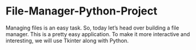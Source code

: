 # File-Manager-Python-Project
Managing files is an easy task. So, today let’s head over building a file manager. This is a pretty easy application. To make it more interactive and interesting, we will use Tkinter along with Python.
